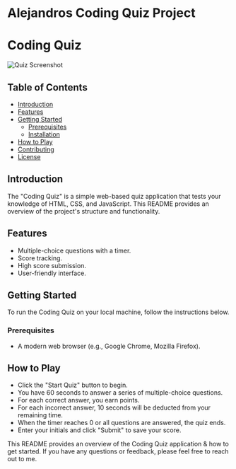 # Alejandros Coding Quiz Project
# Coding Quiz

![Quiz Screenshot](file:///Users/alejandronunez/Desktop/Screenshot%202023-10-16%20at%207.43.24%20PM.png)

## Table of Contents

- [Introduction](#introduction)
- [Features](#features)
- [Getting Started](#getting-started)
  - [Prerequisites](#prerequisites)
  - [Installation](#installation)
- [How to Play](#how-to-play)
- [Contributing](#contributing)
- [License](#license)

## Introduction

The "Coding Quiz" is a simple web-based quiz application that tests your knowledge of HTML, CSS, and JavaScript. This README provides an overview of the project's structure and functionality.

## Features

- Multiple-choice questions with a timer.
- Score tracking.
- High score submission.
- User-friendly interface.

## Getting Started

To run the Coding Quiz on your local machine, follow the instructions below.

### Prerequisites

- A modern web browser (e.g., Google Chrome, Mozilla Firefox).

## How to Play

- Click the "Start Quiz" button to begin.
- You have 60 seconds to answer a series of multiple-choice questions.
- For each correct answer, you earn points.
- For each incorrect answer, 10 seconds will be deducted from your remaining time.
- When the timer reaches 0 or all questions are answered, the quiz ends.
- Enter your initials and click "Submit" to save your score.

This README provides an overview of the Coding Quiz application & how to get started. If you have any questions or feedback, please feel free to reach out to me.